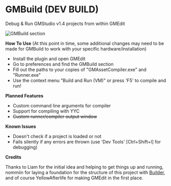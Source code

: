# GMBuild (DEV BUILD)
Debug & Run GMStudio v1.4 projects from within GMEdit

![GMBuild section](https://raw.githubusercontent.com/kbjwes77/GMBuild/master/gmbuild.jpg)

**How To Use** (At this point in time, some additional changes may need to be made for GMBuild to work with your specific hardware/installation)

* Install the plugin and open GMEdit
* Go to preferences and find the GMBuild section
* Fill out the paths to your copies of "GMAssetCompiler.exe" and "Runner.exe"
* Use the context menu "Build and Run (VM)" or press 'F5' to compile and run!

**Planned Features**

* Custom command line arguments for compiler
* Support for compiling with YYC
* ~~Custom runner/compiler output window~~

**Known Issues**

* Doesn't check if a project is loaded or not
* Fails silently if any errors are thrown (use 'Dev Tools' [Ctrl+Shift+I] for debugging)

**Credits**

Thanks to Liam for the initial idea and helping to get things up and running, nommiin for laying a foundation for the structure of this project with [Builder](https://github.com/nommiin/builder), and of course YellowAfterlife for making GMEdit in the first place.
